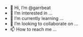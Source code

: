 - 👋 Hi, I’m @garrbeat
- 👀 I’m interested in ...
- 🌱 I’m currently learning ...
- 💞️ I’m looking to collaborate on ...
- 📫 How to reach me ...

<!---
garrbeat/garrbeat is a ✨ special ✨ repository because its `README.md` (this file) appears on your GitHub profile.
You can click the Preview link to take a look at your changes.
--->
